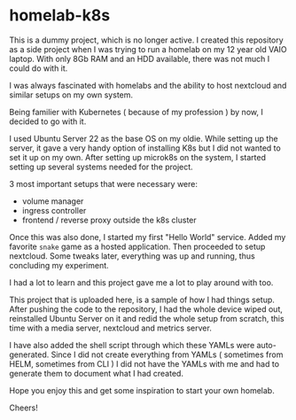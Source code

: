 # homelab-k8s

This is a dummy project, which is no longer active.
I created this repository as a side project when I was trying to run a homelab on my 12 year old VAIO laptop. With only 8Gb RAM and an HDD available, there was not much I could do with it.

I was always fascinated with homelabs and the ability to host nextcloud and similar setups on my own system.

Being familier with Kubernetes ( because of my profession ) by now, I decided to go with it.

I used Ubuntu Server 22 as the base OS on my oldie.
While setting up the server, it gave a very handy option of installing K8s but I did not wanted to set it up on my own.
After setting up microk8s on the system, I started setting up several systems needed for the project.

3 most important setups that were necessary were:
 - volume manager
 - ingress controller
 - frontend / reverse proxy outside the k8s cluster

Once this was also done, I started my first "Hello World" service. Added my favorite `snake` game as a hosted application. Then proceeded to setup nextcloud.
Some tweaks later, everything was up and running, thus concluding my experiment.

I had a lot to learn and this project gave me a lot to play around with too. 

This project that is uploaded here, is a sample of how I had things setup. After pushing the code to the repository, I had the whole device wiped out, reinstalled Ubuntu Server on it and redid the whole setup from scratch, this time with a media server, nextcloud and metrics server.

I have also added the shell script through which these YAMLs were auto-generated. Since I did not create everything from YAMLs ( sometimes from HELM, sometimes from CLI ) I did not have the YAMLs with me and had to generate them to document what I had created.

Hope you enjoy this and get some inspiration to start your own homelab.

Cheers!
